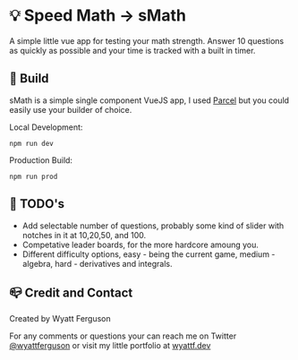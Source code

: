 # :bulb: Speed Math -> sMath
A simple little vue app for testing your math strength. Answer 10 questions as quickly as possible and your time is tracked with a built in timer.

## :rocket: Build

sMath is a simple single component VueJS app, I used [Parcel](https://parceljs.org/) but you could easily use your builder of choice.

Local Development:
```
npm run dev
```

Production Build:
```
npm run prod 
```

## :bookmark_tabs: TODO's 

- Add selectable number of questions, probably some kind of slider with notches in it at 10,20,50, and 100.
- Competative leader boards, for the more hardcore amoung you.
- Different difficulty options, easy - being the current game, medium - algebra, hard - derivatives and integrals.

## :mailbox_closed: Credit and Contact

Created by Wyatt Ferguson 

For any comments or questions your can reach me on Twitter [@wyattferguson](https://twitter.com/wyattferguson) or visit my little portfolio at [wyattf.dev](https://wyattf.dev)